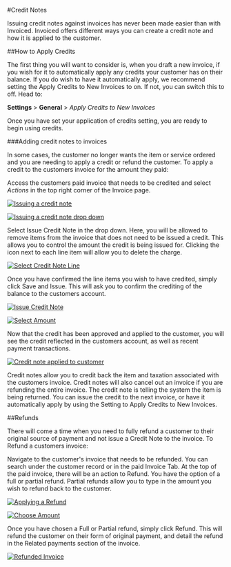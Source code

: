 #Credit Notes

Issuing credit notes against invoices has never been made easier than with Invoiced. Invoiced offers different ways you can create a credit note and how it is applied to the customer. 

##How to Apply Credits

The first thing you will want to consider is, when you draft a new invoice, if you wish for it to  automatically apply any credits your customer has on their balance. If you do wish to have it automatically apply, we recommend setting the Apply Credits to New Invoices to on. If not, you can switch this to off. Head to:

**Settings** > **General** > *Apply Credits to New Invoices*

Once you have set your application of credits setting, you are ready to begin using credits. 

###Adding credit notes to invoices

In some cases, the customer no longer wants the item or service ordered and you are needing to apply a credit or refund the customer. To apply a credit to the customers invoice for the amount they paid:

Access the customers paid invoice that needs to be credited and select *Actions* in the top right corner of the Invoice page. 

[![Issuing a credit note](../img/more.png)](../img/more.png)

[![Issuing a credit note drop down](../img/issue-note.png)](../img/issue-note.png)

Select Issue Credit Note in the drop down. Here, you will be allowed to remove items from the invoice that does not need to be issued a credit. This allows you to control the amount the credit is being issued for. Clicking the icon next to each line item will allow you to delete the charge. 

[![Select Credit Note Line](../img/credit-note.png)](../img/credit-note.png)

Once you have confirmed the line items you wish to have credited, simply click Save and Issue. This will ask you to confirm the crediting of the balance to the customers account. 

[![Issue Credit Note](../img/issue-note-2.png)](../img/issue-note-2.png)

[![Select Amount](../img/issue-note-3.png)](../img/issue-note-3.png)


Now that the credit has been approved and applied to the customer, you will see the credit reflected in the customers account, as well as recent payment transactions.  

[![Credit note applied to customer](../img/credit-note-applied.png)](../img/credit-note-applied.png)

Credit notes allow you to credit back the item and taxation associated with the customers invoice. Credit notes will also cancel out an invoice if you are refunding the entire invoice. The credit note is telling the system the item is being returned. You can issue the credit to the next invoice, or have it automatically apply by using the Setting to Apply Credits to New Invoices. 

##Refunds

There will come a time when you need to fully refund a customer to their original source of payment and not issue a Credit Note to the invoice. To Refund a customers invoice:

Navigate to the customer's invoice that needs to be refunded. You can search under the customer record or in the paid Invoice Tab. At the top of the paid invoice, there will be an action to Refund. You have the option of a full or partial refund. Partial refunds allow you to type in the amount you wish to refund back to the customer. 

[![Applying a Refund](../img/refund.png)](../img/refund.png)

[![Choose Amount](../img/refund-1.png)](../img/refund-1.png)


Once you have chosen a Full or Partial refund, simply click Refund. This will refund the customer on their form of original payment, and detail the refund in the Related payments section of the invoice.

[![Refunded Invoice](../img/refund-invoice.png)](../img/refund-invoice.png)

